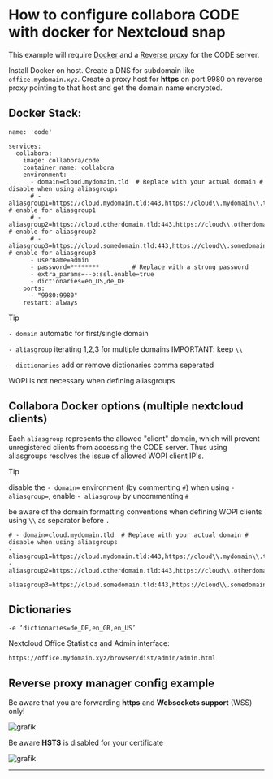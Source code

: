 # How to configure collabora CODE with docker for Nextcloud snap

This example will require [Docker](https://www.docker.com/) and a [Reverse proxy](https://github.com/nextcloud-snap/nextcloud-snap/wiki/Putting-the-snap-behind-a-reverse-proxy) for the CODE server.

Install Docker on host. Create a DNS for subdomain like `office.mydomain.xyz`. Create a proxy host for **https** on port 9980 on reverse proxy pointing to that host and get the domain name encrypted.

## Docker Stack:

```
name: 'code'

services:
  collabora:
    image: collabora/code
    container_name: collabora
    environment:
      - domain=cloud.mydomain.tld  # Replace with your actual domain # disable when using aliasgroups
      # - aliasgroup1=https://cloud.mydomain.tld:443,https://cloud\\.mydomain\\.tld:443 # enable for aliasgroup1
      # - aliasgroup2=https://cloud.otherdomain.tld:443,https://cloud\\.otherdomain\\.tld:443 # enable for aliasgroup2
      # - aliasgroup3=https://cloud.somedomain.tld:443,https://cloud\\.somedomain\\.tld:443 # enable for aliasgroup3
      - username=admin
      - password=********         # Replace with a strong password
      - extra_params=--o:ssl.enable=true
      - dictionaries=en_US,de_DE
    ports:
      - "9980:9980"
    restart: always
```
> [!TIP]
> `- domain` automatic for first/single domain
>
> `- aliasgroup` iterating 1,2,3 for multiple domains IMPORTANT: keep `\\`
>
> `- dictionaries` add or remove dictionaries comma seperated
>
> WOPI is not necessary when defining aliasgroups
>


## Collabora Docker options (multiple nextcloud clients)

Each `aliasgroup` represents the allowed "client" domain, which will prevent unregistered clients from accessing the CODE server. Thus using aliasgroups resolves the issue of allowed WOPI client IP's.

> [!TIP]
> disable the `- domain=` environment (by commenting `#`) when using `- aliasgroup=`, 
> enable `- aliasgroup` by uncommenting `#`
>
> be aware of the domain formatting conventions when defining WOPI clients using `\\` as separator before `.`

```
# - domain=cloud.mydomain.tld  # Replace with your actual domain # disable when using aliasgroups
- aliasgroup1=https://cloud.mydomain.tld:443,https://cloud\\.mydomain\\.tld:443
- aliasgroup2=https://cloud.otherdomain.tld:443,https://cloud\\.otherdomain\\.tld:443
- aliasgroup3=https://cloud.somedomain.tld:443,https://cloud\\.somedomain\\.tld:443
```

## Dictionaries

```
-e ‘dictionaries=de_DE,en_GB,en_US’
```

Nextcloud Office Statistics and Admin interface:

```
https://office.mydomain.xyz/browser/dist/admin/admin.html
```

## Reverse proxy manager config example 

Be aware that you are forwarding **https** and **Websockets support** (WSS) only!

![grafik](https://github.com/user-attachments/assets/5dd028ce-bf08-4c7c-8826-8005fce591a8)

Be aware **HSTS** is disabled for your certificate

![grafik](https://github.com/user-attachments/assets/eab4d71c-7848-433a-acd4-7ffaca35a55c)

----
